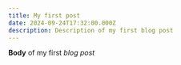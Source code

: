 ```yaml
---
title: My first post
date: 2024-09-24T17:32:00.000Z
description: Description of my first blog post
---
```

**Body** of my first *blog post*
